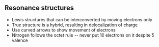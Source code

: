 ## Resonance structures
* Lewis structures that can be interconverted by moving electrons only
* True structure is a hybrid, resulting in delocalization of charge
* Use curved arrows to show movement of electrons
* Nitrogen follows the octet rule -- never put 10 electrons on it despite 5 valence
